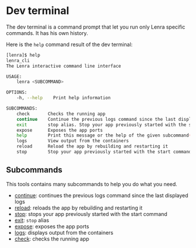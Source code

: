 # Dev terminal

The dev terminal is a command prompt that let  you run only Lenra specific commands. It has his own history.

Here is the `help` command result of the dev terminal:

```bash
[lenra]$ help
lenra_cli 
The Lenra interactive command line interface

USAGE:
    lenra <SUBCOMMAND>

OPTIONS:
    -h, --help    Print help information

SUBCOMMANDS:
    check       Checks the running app
    continue    Continue the previous logs command since the last displayed logs
    exit        stop alias. Stop your app previously started with the start command
    expose      Exposes the app ports
    help        Print this message or the help of the given subcommand(s)
    logs        View output from the containers
    reload      Reload the app by rebuilding and restarting it
    stop        Stop your app previously started with the start command
```

## Subcommands

This tools contains many subcommands to help you do what you need.

- [continue](docs/dev-continue.md): continues the previous logs command since the last displayed logs
- [reload](docs/dev-reload.md): reloads the app by rebuilding and restarting it
- [stop](docs/stop.md): stops your app previously started with the start command
- [exit](docs/stop.md): `stop` alias
- [expose](docs/dev-expose.md): exposes the app ports
- [logs](docs/logs.md): displays output from the containers
- [check](docs/check.md): checks the running app